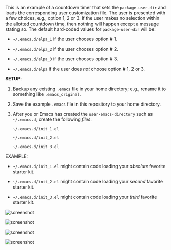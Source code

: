 This is an example of a countdown timer that sets the `package-user-dir` and
loads the corresponding user customization file.  The user is presented with a
few choices, e.g., option 1, 2 or 3.  If the user makes no selection within the
allotted countdown time, then nothing will happen except a message stating so.
The default hard-coded values for `package-user-dir` will be:

* `~/.emacs.d/elpa_1` if the user chooses option # 1.

* `~/.emacs.d/elpa_2` if the user chooses option # 2.

* `~/.emacs.d/elpa_3` if the user chooses option # 3.

* `~/.emacs.d/elpa` if the user does *not* choose option # 1, 2 or 3.

**SETUP**:

1.  Backup any existing `.emacs` file in your home directory; e.g., rename it to
    something like `.emacs_original`.

2.  Save the example `.emacs` file in this repository to your home directory.

3.  After you or Emacs has created the `user-emacs-directory` such as `~/.emacs.d`,
    create the following *files*:

    `~/.emacs.d/init_1.el`

    `~/.emacs.d/init_2.el`

    `~/.emacs.d/init_3.el`

EXAMPLE:

* `~/.emacs.d/init_1.el` might contain code loading your *absolute* favorite
starter kit.

* `~/.emacs.d/init_2.el` might contain code loading your *second* favorite
starter kit.

* `~/.emacs.d/init_3.el` might contain code loading your *third* favorite
starter kit.

![screenshot](https://www.lawlist.com/images/countdown_3.png)

![screenshot](https://www.lawlist.com/images/countdown_2.png)

![screenshot](https://www.lawlist.com/images/countdown_1.png)

![screenshot](https://www.lawlist.com/images/countdown_0.png)